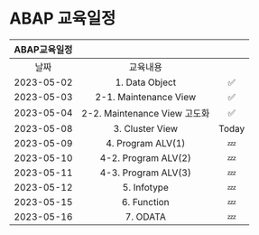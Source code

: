 # ABAP 교육일정

|ABAP교육일정|||
|:------:|:---:|:---:|
|날짜|교육내용||
|2023-05-02|1. Data Object|✅|
|2023-05-03|2-1. Maintenance View|✅|
|2023-05-04|2-2. Maintenance View 고도화|✅|
|2023-05-08|3. Cluster View| Today |
|2023-05-09|4. Program ALV(1)| 💤 |
|2023-05-10|4-2. Program ALV(2)| 💤 |
|2023-05-11|4-3. Program ALV(3)| 💤 |
|2023-05-12|5. Infotype| 💤 |
|2023-05-15|6. Function| 💤 |
|2023-05-16|7. ODATA| 💤 |
